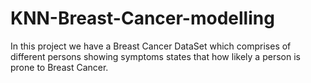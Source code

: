 # KNN-Breast-Cancer-modelling
In this project we have a Breast Cancer DataSet which comprises of different persons showing symptoms states that how likely a person is prone to Breast Cancer.
